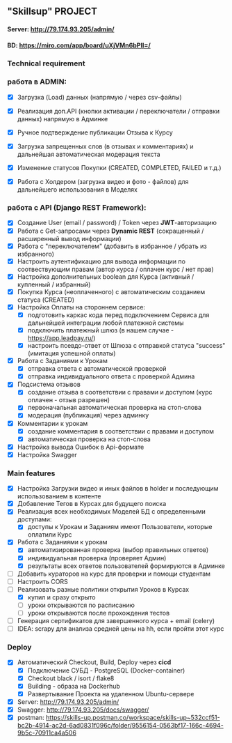 ## "Skillsup" PROJECT
#### Server: http://79.174.93.205/admin/
#### BD:     https://miro.com/app/board/uXjVMn6bPlI=/

### Technical requirement

### работа в ADMIN:
- [x] Загрузка (Load) данных (напрямую / через csv-файлы)
- [x] Реализация доп.API (кнопки активации / переключатели / отправки данных) напрямую в Админке
- [x] Ручное подтверждение публикации Отзыва к Курсу
- [x] Загрузка запрещенных слов (в отзывах и комментариях) и дальнейшая автоматическая модерация текста
- [x] Изменение статусов Покупки (CREATED, COMPLETED, FAILED и т.д.)
- [x] Работа с Холдером (загрузка видео и фото - файлов) для дальнейшего использования в Моделях


### работа с API (Django REST Framework):
- [x] Создание User (email / password) / Token через **JWT**-авторизацию
- [x] Работа с Get-запросами через **Dynamic REST** (сокращенный / расширенный вывод информации)
- [x] Работа с "переключателем" (добавить в избранное / убрать из избранного)
- [x] Настроить аутентификацию для вывода информации по соотвествующим правам (автор курса / оплачен курс / нет прав)
- [x] Настройка дополнительных boolean для Курса (активный / купленный / избранный)
- [x] Покупка Курса (неоплаченного) с автоматическим созданием статуса (CREATED)
- [x] Настройка Оплаты на стороннем сервисе:
  - [x] подготовить каркас кода перед подключением Сервиса для дальнейшей интеграции любой платежной системы
  - [x] подключить платежный шлюз (в нашем случае - https://app.leadpay.ru/)
  - [x] настроить псевдо-ответ от Шлюза с отправкой статуса "success" (имитация успешной оплаты)
- [x] Работа с Заданиями к Урокам
  - [x] отправка ответа с автоматической проверкой
  - [x] отправка индивидуального ответа с проверкой Админа
- [x] Подсистема отзывов
  - [x] создание отзыва в соответствии с правами и доступом (курс оплачен - отзыв разрешен)
  - [x] первоначальная автоматическая проверка на стоп-слова
  - [x] модерация (публикация) через админку
- [x] Комментарии к урокам
  - [x] создание комментария в соответствии с правами и доступом
  - [x] автоматическая проверка на стоп-слова

- [x] Настройка вывода Ошибок в Api-формате
- [x] Настройка Swagger

### Main features
- [x] Настройка Загрузки видео и иных файлов в holder и последующим использованием в контенте
- [x] Добавление Тегов в Курсах для будущего поиска
- [x] Реализация всех необходимых Моделей БД с определенными доступами:
  - [x] доступы к Урокам и Заданиям имеют Пользователи, которые оплатили Курс
- [x] Работа с Заданиями к урокам
  - [x] автоматизированная проверка (выбор правильных ответов)
  - [x] индивидуальная проверка (проверяет Админ)
  - [x] результаты всех ответов пользователей формируются в Админке
- [ ] Добавить кураторов на курс для проверки и помощи студентам
- [ ] Настроить CORS
- [ ] Реализовать разные политики открытия Уроков в Курсах
  - [x] купил и сразу открыто
  - [ ] уроки открываются по расписанию
  - [ ] уроки открываются после прохождения тестов
- [ ] Генерация сертификатов для завершенного курса + email (celery)
- [ ] IDEA: scrapy для анализа средней цены на hh, если пройти этот курс

### Deploy
- [x] Автоматический Checkout, Build, Deploy через **cicd**
  - [x] Подключение СУБД - PostgreSQL (Docker-container)
  - [x] Checkout black / isort / flake8
  - [x] Building - образа на Dockerhub
  - [x] Развертывание Проекта на удаленном Ubuntu-сервере
- [x] Server: http://79.174.93.205/admin/
- [x] Swagger: http://79.174.93.205/docs/swagger/
- [x] postman: https://skills-up.postman.co/workspace/skills-up~532ccf51-bc2b-4914-ac2d-6ad0831f096c/folder/9556154-0563bf17-166c-4694-9b5c-70911ca4a506
